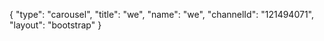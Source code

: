 {
    "type": "carousel",
    "title": "we",
    "name": "we",
    "channelId": "121494071",
    "layout": "bootstrap"
}